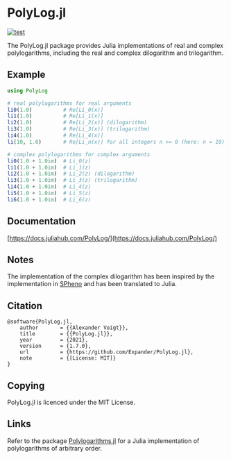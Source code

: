 PolyLog.jl
==========

[![test](https://github.com/Expander/PolyLog.jl/actions/workflows/build.yml/badge.svg)](https://github.com/Expander/PolyLog.jl/actions/workflows/build.yml)

The PolyLog.jl package provides Julia implementations of real and
complex polylogarithms, including the real and complex dilogarithm and
trilogarithm.


Example
-------

```.jl
using PolyLog

# real polylogarithms for real arguments
li0(1.0)          # Re[Li_0(x)]
li1(1.0)          # Re[Li_1(x)]
li2(1.0)          # Re[Li_2(x)] (dilogarithm)
li3(1.0)          # Re[Li_3(x)] (trilogarithm)
li4(1.0)          # Re[Li_4(x)]
li(10, 1.0)       # Re[Li_n(x)] for all integers n >= 0 (here: n = 10)

# complex polylogarithms for complex arguments
li0(1.0 + 1.0im)  # Li_0(z)
li1(1.0 + 1.0im)  # Li_1(z)
li2(1.0 + 1.0im)  # Li_2(z) (dilogarithm)
li3(1.0 + 1.0im)  # Li_3(z) (trilogarithm)
li4(1.0 + 1.0im)  # Li_4(z)
li5(1.0 + 1.0im)  # Li_5(z)
li6(1.0 + 1.0im)  # Li_6(z)
```


Documentation
-------------

[https://docs.juliahub.com/PolyLog/](https://docs.juliahub.com/PolyLog/)


Notes
-----

The implementation of the complex dilogarithm has been inspired by the
implementation in [SPheno](https://spheno.hepforge.org) and has been
translated to Julia.


Citation
--------

~~~.bibtex
@software{PolyLog.jl,
    author       = {{Alexander Voigt}},
    title        = {{PolyLog.jl}},
    year         = {2021},
    version      = {1.7.0},
    url          = {https://github.com/Expander/PolyLog.jl},
    note         = {[License: MIT]}
}
~~~


Copying
-------

PolyLog.jl is licenced under the MIT License.


Links
-----

Refer to the package
[Polylogarithms.jl](https://github.com/mroughan/Polylogarithms.jl) for
a Julia implementation of polylogarithms of arbitrary order.
